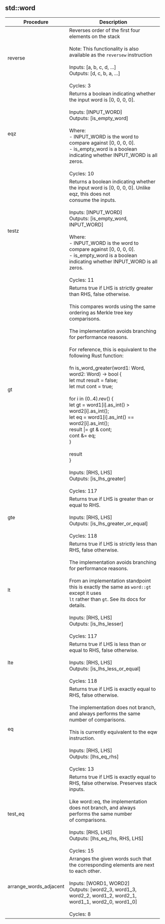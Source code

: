 
## std::word
| Procedure | Description |
| ----------- | ------------- |
| reverse | Reverses order of the first four elements on the stack<br /><br />Note: This functionality is also available as the `reversew` instruction<br /><br />Inputs:  [a, b, c, d, ...]<br />Outputs: [d, c, b, a, ...]<br /><br />Cycles: 3<br /> |
| eqz | Returns a boolean indicating whether the input word is [0, 0, 0, 0].<br /><br />Inputs:  [INPUT_WORD]<br />Outputs: [is_empty_word]<br /><br />Where:<br />- INPUT_WORD is the word to compare against [0, 0, 0, 0].<br />- is_empty_word is a boolean indicating whether INPUT_WORD is all zeros.<br /><br />Cycles: 10<br /> |
| testz | Returns a boolean indicating whether the input word is [0, 0, 0, 0]. Unlike eqz, this does not<br />consume the inputs.<br /><br />Inputs:  [INPUT_WORD]<br />Outputs: [is_empty_word, INPUT_WORD]<br /><br />Where:<br />- INPUT_WORD is the word to compare against [0, 0, 0, 0].<br />- is_empty_word is a boolean indicating whether INPUT_WORD is all zeros.<br /><br />Cycles: 11<br /> |
| gt | Returns true if LHS is strictly greater than RHS, false otherwise.<br /><br />This compares words using the same ordering as Merkle tree key comparisons.<br /><br />The implementation avoids branching for performance reasons.<br /><br />For reference, this is equivalent to the following Rust function:<br /><br />fn is_word_greater(word1: Word, word2: Word) -> bool {<br />let mut result = false;<br />let mut cont = true;<br /><br />for i in (0..4).rev() {<br />let gt = word1[i].as_int() > word2[i].as_int();<br />let eq = word1[i].as_int() == word2[i].as_int();<br />result \|= gt & cont;<br />cont &= eq;<br />}<br /><br />result<br />}<br /><br />Inputs:  [RHS, LHS]<br />Outputs: [is_lhs_greater]<br /><br />Cycles: 117<br /> |
| gte | Returns true if LHS is greater than or equal to RHS.<br /><br />Inputs:  [RHS, LHS]<br />Outputs: [is_lhs_greater_or_equal]<br /><br />Cycles: 118<br /> |
| lt | Returns true if LHS is strictly less than RHS, false otherwise.<br /><br />The implementation avoids branching for performance reasons.<br /><br />From an implementation standpoint this is exactly the same as `word::gt` except it uses<br />`lt` rather than `gt`. See its docs for details.<br /><br />Inputs:  [RHS, LHS]<br />Outputs: [is_lhs_lesser]<br /><br />Cycles: 117<br /> |
| lte | Returns true if LHS is less than or equal to RHS, false otherwise.<br /><br />Inputs:  [RHS, LHS]<br />Outputs: [is_lhs_less_or_equal]<br /><br />Cycles: 118<br /> |
| eq | Returns true if LHS is exactly equal to RHS, false otherwise.<br /><br />The implementation does not branch, and always performs the same number of comparisons.<br /><br />This is currently equivalent to the eqw instruction.<br /><br />Inputs:  [RHS, LHS]<br />Outputs: [lhs_eq_rhs]<br /><br />Cycles: 13<br /> |
| test_eq | Returns true if LHS is exactly equal to RHS, false otherwise. Preserves stack inputs.<br /><br />Like word::eq, the implementation does not branch, and always performs the same number<br />of comparisons.<br /><br />Inputs:  [RHS, LHS]<br />Outputs: [lhs_eq_rhs, RHS, LHS]<br /><br />Cycles: 15<br /> |
| arrange_words_adjacent | Arranges the given words such that the corresponding elements are next to each other.<br /><br />Inputs:  [WORD1, WORD2]<br />Outputs: [word2_3, word1_3, word2_2, word1_2, word2_1, word1_1, word2_0, word1_0]<br /><br />Cycles: 8<br /> |
